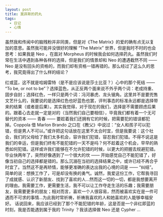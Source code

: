 ```yaml
---
layout: post
title: 莫菲斯的药丸
tags:
  - 日记
  - 心情
---
```

虽然我和传闻中的脑残粉并非同类，但是对《The Matrix》的爱的确有点无以复加的意思。虽然我可能并没很好的理解 “The Matrix” 世界，但是我时不时的也会思考：如果我是 Neo ，在面对 Morpheus 的时候我会如何选择药丸。虽然我们时常在生活中遇到各种各样的选择，但是我们的情景却和 Neo 的遭遇截然不同 —— Neo 是没有回头的资格的，而我们却有资格一错再错的。那么经过了这么久的思考，我究竟得出了什么样的结论？

红或蓝，这不就是哈姆雷特（是不是应该说是莎士比亚？）心中的那个死结 —— “To be, or not to be”？选择蓝色，从正反两个面来说不外乎两个词：老成持重、固步自封；选择红色，一样只是两个词：冯河暴虎、龙头锯角。这里并不是要兜售文艺什么的，我要说的是选择红色也好蓝色也罢，评判事态的标准永远都是选择带来的结果（或者是后果）。其实我觉得，对于现在的我们，选择是不需要顾虑后果的。跟着心去走就一定是对的（当然我们自己要相信），毕竟我们都有着一个无可替代的资本 —— 青春 —— 要趁着我们还拥有它的时候，把需要犯的错误都犯掉。Coppola 借 Marlon Brando 之口在《教父》中说过：“女人和孩子可以犯错，但是男人不可以。”或许把这句话放在这里不太合时宜，但是我要说：这个社会，我们的父母给了我们太多机会，容许我们犯错，容忍我们犯错。不得不说这是我们的幸运，但是我们终有不能犯错的一天不是吗？何不趁着这个机会，早早的熟悉如何犯错。这样或许我们能够在不允许犯错的时候，以更大的把握去规避犯错。
毕业快两年了，突然好像遇到了一个很大的坎 —— 开始感觉自己不能犯错了，好像当初自己的选择都是错的。那么沉溺在当初的选择结果之中，或许已经不再合乎时宜了。当然这不是再矫情，能够更准确的表达出我的心境的词是 —— “纠结”。简单的说：想换工作了，可是却没有换的勇气。诚然，我爱这份工作，它帮我寻回了成就感、认识了新朋友、找到了喜欢的人...然而这一切的一切，都是我想要离开的理由。我需要工作，更需要生活，我不可以让工作夺走生活的乐趣；我需要朋友，我需要更多的朋友；相对而言，喜欢一个人很容易，然而被喜欢实在是一件可遇而不可求的事情...为此我时常祈祷，祈祷我喜欢的人和她喜欢的人能够幸福安好。
话说回来，我应该已经到了那个不能犯错的年龄，这是否是一个非红即蓝的时刻，我是否能遇到属于我的 Trinity ？我该选择做 Neo 还是 Cypher ...
